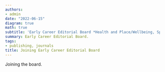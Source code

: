 ```yaml
---
authors:
- admin
date: "2022-06-15"
diagram: true
math: true
subtitle: 'Early Career Editorial Board *Health and Place/Wellbeing, Space and Society*'
summary: Early Career Editorial Board.
tags:
- publishing, journals
title: Joining Early Career Editorial Board
---
```


Joining the board.